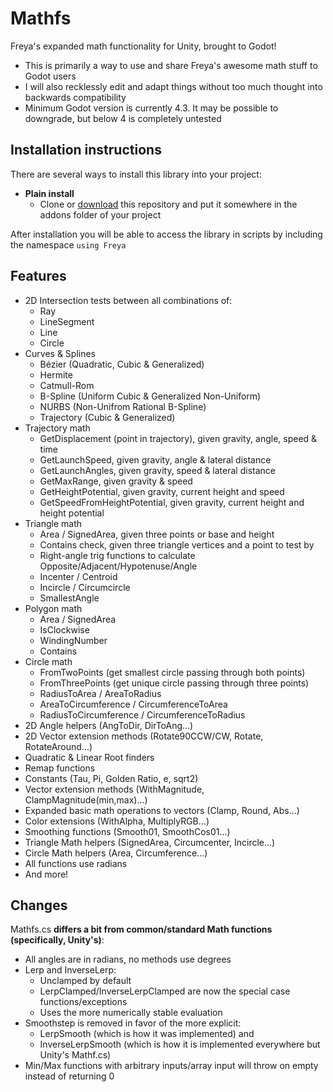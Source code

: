 # Mathfs
Freya's expanded math functionality for Unity, brought to Godot!
- This is primarily a way to use and share Freya's awesome math stuff to Godot users
- I will also recklessly edit and adapt things without too much thought into backwards compatibility
- Minimum Godot version is currently 4.3. It may be possible to downgrade, but below 4 is completely untested

## Installation instructions

There are several ways to install this library into your project:

- **Plain install**
   - Clone or [download](https://github.com/FreyaHolmer/Mathfs/archive/refs/heads/master.zip) this repository and put it somewhere in the addons folder of your project

After installation you will be able to access the library in scripts by including the namespace `using Freya`

## Features
 - 2D Intersection tests between all combinations of:
   - Ray
   - LineSegment
   - Line
   - Circle
 - Curves & Splines
   - Bézier (Quadratic, Cubic & Generalized)
   - Hermite
   - Catmull-Rom
   - B-Spline (Uniform Cubic & Generalized Non-Uniform)
   - NURBS (Non-Unifrom Rational B-Spline)
   - Trajectory (Cubic & Generalized)
 - Trajectory math
   - GetDisplacement (point in trajectory), given gravity, angle, speed & time
   - GetLaunchSpeed, given gravity, angle & lateral distance
   - GetLaunchAngles, given gravity, speed & lateral distance
   - GetMaxRange, given gravity & speed
   - GetHeightPotential, given gravity, current height and speed
   - GetSpeedFromHeightPotential, given gravity, current height and height potential
 - Triangle math
   - Area / SignedArea, given three points or base and height
   - Contains check, given three triangle vertices and a point to test by
   - Right-angle trig functions to calculate Opposite/Adjacent/Hypotenuse/Angle
   - Incenter / Centroid
   - Incircle / Circumcircle
   - SmallestAngle
 - Polygon math
   - Area / SignedArea
   - IsClockwise
   - WindingNumber
   - Contains
 - Circle math
   - FromTwoPoints (get smallest circle passing through both points)
   - FromThreePoints (get unique circle passing through three points)
   - RadiusToArea / AreaToRadius
   - AreaToCircumference / CircumferenceToArea
   - RadiusToCircumference / CircumferenceToRadius
 - 2D Angle helpers (AngToDir, DirToAng...)
 - 2D Vector extension methods (Rotate90CCW/CW, Rotate, RotateAround...)
 - Quadratic & Linear Root finders
 - Remap functions
 - Constants (Tau, Pi, Golden Ratio, e, sqrt2)
 - Vector extension methods (WithMagnitude, ClampMagnitude(min,max)...)
 - Expanded basic math operations to vectors (Clamp, Round, Abs...)
 - Color extensions (WithAlpha, MultiplyRGB...)
 - Smoothing functions (Smooth01, SmoothCos01...)
 - Triangle Math helpers (SignedArea, Circumcenter, Incircle...)
 - Circle Math helpers (Area, Circumference...)
 - All functions use radians
 - And more!

## Changes
Mathfs.cs **differs a bit from common/standard Math functions (specifically, Unity's)**:
 - All angles are in radians, no methods use degrees
 - Lerp and InverseLerp:
   - Unclamped by default
   - LerpClamped/InverseLerpClamped are now the special case functions/exceptions
   - Uses the more numerically stable evaluation
 - Smoothstep is removed in favor of the more explicit:
   - LerpSmooth (which is how it was implemented) and
   - InverseLerpSmooth (which is how it is implemented everywhere but Unity's Mathf.cs)
 - Min/Max functions with arbitrary inputs/array input will throw on empty instead of returning 0
